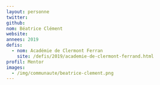 ```yaml
---
layout: personne
twitter: 
github: 
nom: Béatrice Clément
website:
annees: 2019
defis: 
  - nom: Académie de Clermont Ferran
    site: /defis/2019/academie-de-clermont-ferrand.html
profil: Mentor
images: 
  - /img/communaute/beatrice-clement.png
---
```

